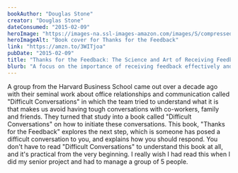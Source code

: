 ```yaml
---
bookAuthor: "Douglas Stone"
creator: "Douglas Stone"
dateConsumed: "2015-02-09"
heroImage: "https://images-na.ssl-images-amazon.com/images/S/compressed.photo.goodreads.com/books/1375064486i/18114120.jpg"
heroImageAlt: "Book cover for Thanks for the Feedback"
link: "https://amzn.to/3WITjoa"
pubDate: "2015-02-09"
title: "Thanks for the Feedback: The Science and Art of Receiving Feedback Well"
blurb: "A focus on the importance of receiving feedback effectively and provides practical strategies for dealing with different types of feedback."
---
```


A group from the Harvard Business School came out over a decade ago with their seminal work about office relationships and communication called "Difficult Conversations" in which the team tried to understand what it is that makes us avoid having tough conversations with co-workers, family and friends. They turned that study into a book called "Difficult Conversations" on how to initiate these conversations. This book, "Thanks for the Feedback" explores the next step, which is someone has posed a difficult conversation to you, and explains how you should respond. You don't have to read "Difficult Conversations" to understand this book at all, and it's practical from the very beginning. I really wish I had read this when I did my senior project and had to manage a group of 5 people.
